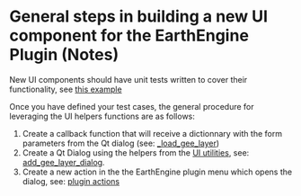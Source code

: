# General steps in building a new UI component for the EarthEngine Plugin (Notes)

New UI components should have unit tests written to cover their functionality, see [this example](../test/test_form_add_ee_image.py)

Once you have defined your test cases, the general procedure for leveraging the UI helpers functions are as follows:
1. Create a callback function that will receive a dictionnary with the form parameters from the Qt dialog (see: [_load_gee_layer](../ee_plugin/ui/form_add_ee_image.py))
2. Create a Qt Dialog using the helpers from the [UI utilities](../ee_plugin/ui/utils.py), see: [add_gee_layer_dialog](../ee_plugin/ui/form_add_ee_image.py). 
3. Create a new action in the the EarthEngine plugin menu which opens the dialog, see: [plugin actions](../ee_plugin/ee_plugin.py)

